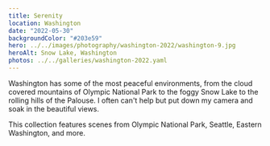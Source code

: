 ```yaml
---
title: Serenity
location: Washington
date: "2022-05-30"
backgroundColor: "#203e59"
hero: ../../images/photography/washington-2022/washington-9.jpg
heroAlt: Snow Lake, Washington
photos: ../../galleries/washington-2022.yaml
---
```


Washington has some of the most peaceful environments, from the cloud covered mountains of Olympic 
National Park to the foggy Snow Lake to the rolling hills of the Palouse. I often can't help but
put down my camera and soak in the beautiful views.

This collection features scenes from Olympic National Park, Seattle, Eastern Washington, and more.
